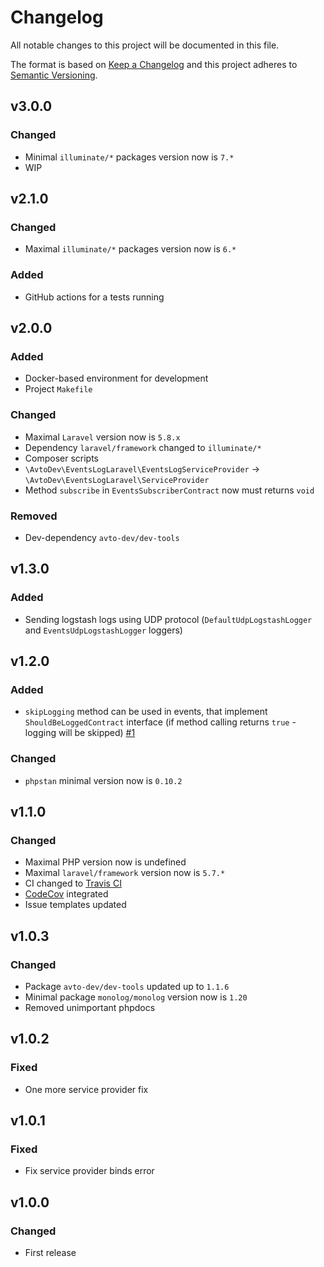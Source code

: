 # Changelog

All notable changes to this project will be documented in this file.

The format is based on [Keep a Changelog][keepachangelog] and this project adheres to [Semantic Versioning][semver].

## v3.0.0

### Changed

- Minimal `illuminate/*` packages version now is `7.*`
- WIP

## v2.1.0

### Changed

- Maximal `illuminate/*` packages version now is `6.*`

### Added

- GitHub actions for a tests running

## v2.0.0

### Added

- Docker-based environment for development
- Project `Makefile`

### Changed

- Maximal `Laravel` version now is `5.8.x`
- Dependency `laravel/framework` changed to `illuminate/*`
- Composer scripts
- `\AvtoDev\EventsLogLaravel\EventsLogServiceProvider` &rarr; `\AvtoDev\EventsLogLaravel\ServiceProvider`
- Method `subscribe` in `EventsSubscriberContract` now must returns `void`

### Removed

- Dev-dependency `avto-dev/dev-tools`

## v1.3.0

### Added

- Sending logstash logs using UDP protocol (`DefaultUdpLogstashLogger` and `EventsUdpLogstashLogger` loggers)

## v1.2.0

### Added

- `skipLogging` method can be used in events, that implement `ShouldBeLoggedContract` interface (if method calling returns `true` - logging will be skipped) [#1]

[#1]:https://github.com/avto-dev/events-log-laravel/issues/1

### Changed

- `phpstan` minimal version now is `0.10.2`

## v1.1.0

### Changed

- Maximal PHP version now is undefined
- Maximal `laravel/framework` version now is `5.7.*`
- CI changed to [Travis CI][travis]
- [CodeCov][codecov] integrated
- Issue templates updated

[travis]:https://travis-ci.org/
[codecov]:https://codecov.io/

## v1.0.3

### Changed

- Package `avto-dev/dev-tools` updated up to `1.1.6`
- Minimal package `monolog/monolog` version now is `1.20`
- Removed unimportant phpdocs

## v1.0.2

### Fixed

- One more service provider fix

## v1.0.1

### Fixed

- Fix service provider binds error

## v1.0.0

### Changed

- First release

[keepachangelog]:https://keepachangelog.com/en/1.0.0/
[semver]:https://semver.org/spec/v2.0.0.html
